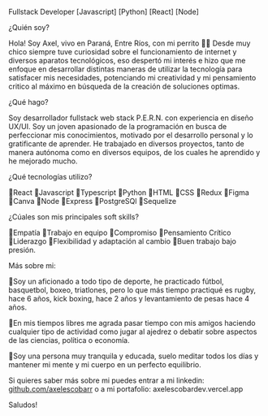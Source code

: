 Fullstack Developer [Javascript] [Python] [React] [Node]

¿Quién soy?

Hola! Soy Axel, vivo en Paraná, Entre Ríos, con mi perrito 🐕‍🦺
Desde muy chico siempre tuve curiosidad sobre el funcionamiento de internet y diversos aparatos tecnológicos, eso despertó mi interés e hizo que me enfoque en desarrollar distintas maneras de utilizar la tecnología para satisfacer mis necesidades, potenciando mi creatividad y mi pensamiento critico al máximo en búsqueda de la creación de soluciones optimas.

¿Qué hago?

Soy desarrollador fullstack web stack P.E.R.N. con experiencia en diseño UX/UI.
Soy un joven apasionado de la programación en busca de perfeccionar mis conocimientos, motivado por el desarrollo personal y lo gratificante de aprender.
He trabajado en diversos proyectos, tanto de manera autónoma como en diversos equipos, de los cuales he aprendido y he mejorado mucho.

¿Qué tecnologías utilizo? 

🔹React
🔹Javascript
🔹Typescript
🔹Python
🔹HTML
🔹CSS
🔹Redux
🔹Figma
🔹Canva
🔹Node
🔹Express
🔹PostgreSQl
🔹Sequelize

¿Cúales son mis principales soft skills?

🔹Empatía
🔹Trabajo en equipo
🔹Compromiso
🔹Pensamiento Crítico
🔹Liderazgo
🔹Flexibilidad y adaptación al cambio
🔹Buen trabajo bajo presión.

Más sobre mi:

🔶Soy un aficionado a todo tipo de deporte, he practicado fútbol, basquetbol, boxeo, triatlones, pero lo que más tiempo practiqué es rugby, hace 6 años, kick boxing, hace 2 años y levantamiento de pesas hace 4 años.

🔶En mis tiempos libres me agrada pasar tiempo con mis amigos haciendo cualquier tipo de actividad como jugar al ajedrez o debatir sobre aspectos de las ciencias, política o economía.

🔶Soy una persona muy tranquila y educada, suelo meditar todos los días y mantener mi mente y mi cuerpo en un perfecto equilibrio.

Si quieres saber más sobre mi puedes entrar a mi linkedin: [github.com/axelescobarr](https://www.linkedin.com/in/axel-escobar-schneider/) o a mi portafolio: axelescobardev.vercel.app

Saludos!
